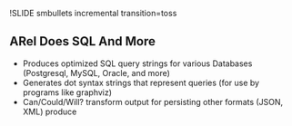 !SLIDE smbullets incremental transition=toss
## ARel Does SQL And More ##

* Produces optimized SQL query strings for various Databases (Postgresql, MySQL, Oracle, and more)
* Generates dot syntax strings that represent queries (for use by programs like graphviz)
* Can/Could/Will? transform output for persisting other formats (JSON, XML)
produce

